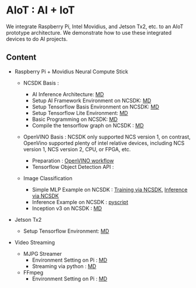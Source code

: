 # AIoT : AI + IoT



We integrate Raspberry Pi, Intel Movidius, and Jetson Tx2, etc. to an AIoT prototype architecture. We demonstrate how to use these integrated devices to do AI projects.




## Content


* Raspberry Pi + Movidius Neural Compute Stick

  * NCSDK Basis : 

    * AI Inference Architecture: [MD](pi_movidius/AI_Inference_Architecture.md)
    * Setup AI Framework Environment on NCSDK: [MD](pi_movidius/quickstart.md)
    * Setup Tensorflow Basis Environment on NCSDK: [MD](pi_movidius/Tensorflow_Env.md)
    * Setup Tensorflow Lite Environment: [MD](pi_movidius/TensorflowLite_RaspberryPi.md)
    * Basic Programming on NCSDK: [MD](pi_movidius/basic_programming.md)
    * Compile the tensorflow graph on NCSDK : [MD](pi_movidius/compile_movidius_graph.md)
  * OpenVINO Basis : NCSDK only supported NCS version 1, on contrast, OpenVino supported plenty of intel relative devices, including NCS version 1, NCS version 2, CPU, or FPGA, etc.
      * Preparation : [OpenVINO workflow](pi_movidius/openvino_workflow.md)
      * Tensorflow Object Detection API : 
  * Image Classification
    * Simple MLP Example on NCSDK : [Training via NCSDK](pi_movidius/SimpleMLP_Training.ipynb), [Inference via NCSDK](pi_movidius/SImpleNLP_Movidius.ipynb)
    * Inference Example on NCSDK : [pyscript](pi_movidius/inference.py)
    * Inception v3 on NCSDK : [MD](pi_movidius/inceptionv3.md)
* Jetson Tx2

  * Setup Tensorflow Environment: [MD](tx2/jetson_tx2_quickstart.md)
* Video Streaming
  * MJPG Streamer
    * Environment Setting on Pi : [MD](mjpg_streamer/quickstart.md)
    * Streaming via python : [MD](mjpg_streamer/video_streaming_using_python.md)
  * FFmpeg
    * Environment Setting on Pi : [MD](ffmpeg/quickstart.md)

